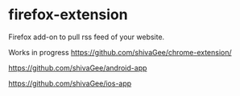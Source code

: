 firefox-extension
=================

Firefox add-on to pull rss feed of your website.

Works in progress
https://github.com/shivaGee/chrome-extension/

https://github.com/shivaGee/android-app

https://github.com/shivaGee/ios-app
